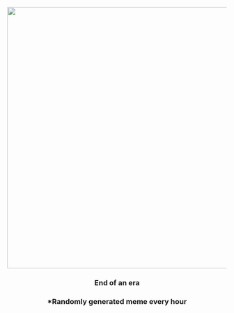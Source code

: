 <p align="center">
        <img src="https://i.redd.it/6zkl1av2r7r91.gif" width="600" height="600">
        </p>
        <h3 align="center">End of an era</h3>
        <h3 align="center">*Randomly generated meme every hour</h3>
    
